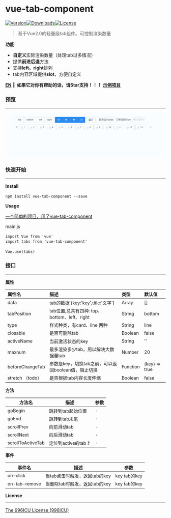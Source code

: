 # vue-tab-component

[![Version](http://img.shields.io/npm/v/vue-tab-component.svg)](https://www.npmjs.com/package/vue-tab-component)[![Downloads](http://img.shields.io/npm/dm/vue-tab-component.svg)](https://www.npmjs.com/package/vue-tab-component)[![License](https://img.shields.io/npm/l/vue-tab-component.svg?style=flat)](https://opensource.org/licenses/MIT)

> 基于Vue2.0的轻量级tab组件。可控制渲染数量

**功能**

- **自定义**实际渲染数量（处理tab过多情况）
- 提供**前进后退**方法
- 支持**left、right**排列
- tab内容区域提供**slot**，方便自定义

**[EN](README.md)** || **如果它对你有帮助的话，请Star支持！！！**
**[示例项目](https://github.com/qq240814476/vue-tab-component-demo)**

### 预览

------

![demo](static/vue-tab-component.gif)

### 快速开始

------

**Install**

`npm install vue-tab-component --save`

**Usage**

[一个简单的项目，用了vue-tab-component](https://github.com/qq240814476/vue-tab-component-demo)

main.js

```vue
import Vue from 'vue'
import tabs from 'vue-tab-component'

Vue.use(tabs)
```

### 接口

---

**属性**

| 属性名           | 描述                                                | 类型     | 默认值        |
| :--------------- | :-------------------------------------------------- | :------- | :------------ |
| data             | tab的数据    {key:'key',title:'文字'}               | Array    | []            |
| tabPosition      | tab位置,总共有四种: top、bottom、left、right        | String   | bottom        |
| type             | 样式种类，有card、line 两种                         | String   | line          |
| closable         | 是否可删除tab                                       | Boolean  | false         |
| activeName       | 当前激活状态的key                                   | String   | ''            |
| maxnum           | 最多渲染多少tab，用以解决大数据量tab                | Number   | 20            |
| beforeChangeTab  | 参数是key，切换tab之前，可以返回boolean值，阻止切换 | Function | (key) => true |
| stretch （todo） | 是否根据tab内容长度伸缩                             | Boolean  | false         |

**方法**

| 方法名            | 描述                | 参数 |
| ----------------- | ------------------- | ---- |
| goBegin           | 跳转到tab起始位置   | -    |
| goEnd             | 跳转到tab末尾       | -    |
| scrollPrev        | 向前滑动tab         | -    |
| scrollNext        | 向后滑动tab         | -    |
| scrollToActiveTab | 定位到active的tab上 | -    |

**事件**

| 事件名        | 描述                          | 参数         |
| ------------- | ----------------------------- | ------------ |
| on-click      | 当tab点击时触发，返回tab的key | key tab的key |
| on-tab-remove | 当删除tab时触发，返回tab的key | key tab的key |




**License**

------

[The 996ICU License (996ICU)](LICENSE)
